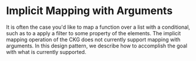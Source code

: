 # Implicit Mapping with Arguments

It is often the case you'd like to map a function over a list with a conditional, such as to a apply a filter to some property of the elements.  The implicit mapping operation of the CKG does not currently support mapping with arguments.  In this design pattern, we describe how to accomplish the goal with what is currently supported.

